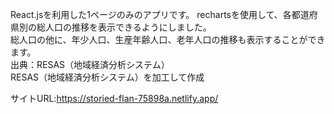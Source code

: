 React.jsを利用した1ページのみのアプリです。
rechartsを使用して、各都道府県別の総人口の推移を表示できるようにしました。<br>
総人口の他に、年少人口、生産年齢人口、老年人口の推移も表示することができます。<br>
出典：RESAS（地域経済分析システム）<br>
RESAS（地域経済分析システム）を加工して作成<br>

サイトURL:https://storied-flan-75898a.netlify.app/
